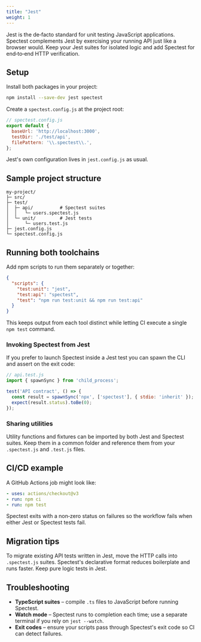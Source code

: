 ```yaml
---
title: "Jest"
weight: 1
---
```


Jest is the de‑facto standard for unit testing JavaScript applications. Spectest complements Jest by exercising your running API just like a browser would. Keep your Jest suites for isolated logic and add Spectest for end‑to‑end HTTP verification.

## Setup

Install both packages in your project:

```bash
npm install --save-dev jest spectest
```

Create a `spectest.config.js` at the project root:

```js
// spectest.config.js
export default {
  baseUrl: 'http://localhost:3000',
  testDir: './test/api',
  filePattern: '\\.spectest\\.',
};
```

Jest's own configuration lives in `jest.config.js` as usual.

## Sample project structure

```text
my-project/
├─ src/
├─ test/
│  ├─ api/          # Spectest suites
│  │   └─ users.spectest.js
│  └─ unit/         # Jest tests
│      └─ users.test.js
├─ jest.config.js
└─ spectest.config.js
```

## Running both toolchains

Add npm scripts to run them separately or together:

```json
{
  "scripts": {
    "test:unit": "jest",
    "test:api": "spectest",
    "test": "npm run test:unit && npm run test:api"
  }
}
```

This keeps output from each tool distinct while letting CI execute a single `npm test` command.

### Invoking Spectest from Jest

If you prefer to launch Spectest inside a Jest test you can spawn the CLI and assert on the exit code:

```js
// api.test.js
import { spawnSync } from 'child_process';

test('API contract', () => {
  const result = spawnSync('npx', ['spectest'], { stdio: 'inherit' });
  expect(result.status).toBe(0);
});
```

### Sharing utilities

Utility functions and fixtures can be imported by both Jest and Spectest suites. Keep them in a common folder and reference them from your `.spectest.js` and `.test.js` files.

## CI/CD example

A GitHub Actions job might look like:

```yaml
- uses: actions/checkout@v3
- run: npm ci
- run: npm test
```

Spectest exits with a non‑zero status on failures so the workflow fails when either Jest or Spectest tests fail.

## Migration tips

To migrate existing API tests written in Jest, move the HTTP calls into `.spectest.js` suites. Spectest's declarative format reduces boilerplate and runs faster. Keep pure logic tests in Jest.

## Troubleshooting

- **TypeScript suites** – compile `.ts` files to JavaScript before running Spectest.
- **Watch mode** – Spectest runs to completion each time; use a separate terminal if you rely on `jest --watch`.
- **Exit codes** – ensure your scripts pass through Spectest's exit code so CI can detect failures.

